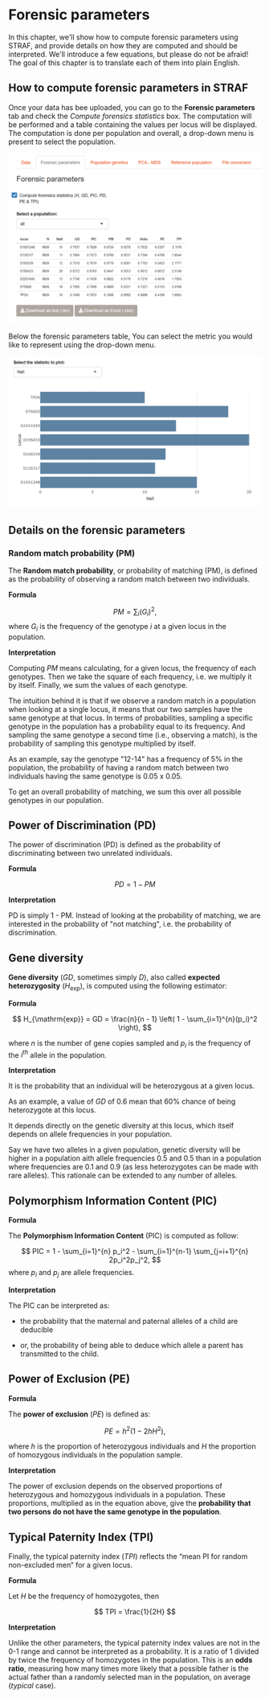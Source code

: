 # Forensic parameters

In this chapter, we'll show how to compute forensic parameters using STRAF, and
provide details on how they are computed and should be interpreted.
We'll introduce a few equations, but please do not be afraid! The goal of
this chapter is to translate each of them into plain English.

## How to compute forensic parameters in STRAF

Once your data has bee uploaded, you can go to the __Forensic parameters__ tab
and check the _Compute forensics statistics_ box. The computation will be performed
and a table containing the values per locus will be displayed. The computation is done
per population and overall, a drop-down menu is present to select the population.

<center><img src="img/capture_forensics_parameters_1.png" class="capture"/></center>

Below the forensic parameters table, You can select the metric you would like
to represent using the drop-down menu.

<center><img src="img/capture_forensics_parameters_2.png" class="capture"/></center>

## Details on the forensic parameters

### Random match probability (PM)

The __Random match probability__, or probability of matching (PM), is defined as
the probability of observing a random match between two individuals.

__Formula__

$$
PM = \sum_i (G_i)^2,
$$
where $G_i$ is the frequency of the genotype $i$ at a given locus in the population.

__Interpretation__

Computing $PM$ means calculating, for a given locus, the frequency of each 
genotypes. Then we take the square of each frequency, i.e. we multiply it by itself.
Finally, we sum the values of each genotype.

The intuition behind it is that if we observe a random match in a population when looking
at a single locus, it means that our two samples have the same genotype at that locus.
In terms of probabilities, sampling a specific genotype in the population has a probability 
equal to its frequency. And sampling the same genotype a second time (i.e., observing a match),
is the probability of sampling this genotype multiplied by itself.

As an example, say the genotype "12-14" has a frequency of 5% in the population, the probability of
having a random match between two individuals having the same genotype is 0.05 x 0.05.

To get an overall probability of matching, we sum this over all possible genotypes
in our population.

## Power of Discrimination (PD)

The power of discrimination (PD) is defined as the probability of
discriminating between two unrelated individuals.

__Formula__

$$
PD = 1 - PM
$$

__Interpretation__

PD is simply 1 - PM. Instead of looking at the probability of matching, we are
interested in the probability of "not matching", i.e. the probability of discrimination.

## Gene diversity

__Gene diversity__ ($GD$, sometimes simply $D$), also called __expected heterozygosity__ 
($H_{\mathrm{exp}}$), is computed using the following estimator:

__Formula__

$$
  H_{\mathrm{exp}} = GD = \frac{n}{n - 1} \left( 1 - \sum_{i=1}^{n}(p_i)^2 \right),
$$

where $n$ is the number of gene copies sampled and $p_i$ is the
frequency of the $i^{th}$ allele in the population.

__Interpretation__

It is the probability that an individual will be heterozygous at a given locus.

As an example, a value of $GD$ of 0.6 mean that 60% chance of being
heterozygote at this locus.

It depends directly on the genetic diversity at this locus, which itself depends on 
allele frequencies in your population.

Say we have two alleles in a given population, genetic diversity will be higher
in a population aith allele frequencies 0.5 and 0.5 than in a population where
frequencies are 0.1 and 0.9 (as less heterozygotes can be made with rare
alleles). This rationale can be extended to any number of alleles.

## Polymorphism Information Content (PIC)

__Formula__

The __Polymorphism Information Content__ (PIC) is computed as follow:

$$
PIC = 1 - \sum_{i=1}^{n} p_i^2 - \sum_{i=1}^{n-1} \sum_{j=i+1}^{n} 2p_i^2p_j^2,
$$
where $p_i$ and $p_j$ are allele frequencies.

__Interpretation__

The PIC can be interpreted as:

* the probability that the maternal and paternal alleles of a child are
deducible

* or, the probability of being able to deduce which allele a
parent has transmitted to the child.


## Power of Exclusion (PE)

__Formula__

The __power of exclusion__ ($PE$) is defined as:

$$
PE = h^2\left(1 - 2hH^2\right),
$$

where $h$ is the proportion of heterozygous individuals and $H$ the
proportion of homozygous individuals in the population sample.

__Interpretation__

The power of exclusion depends on the observed proportions of heterozygous and 
homozygous individuals in a population. These proportions, multiplied as in the 
equation above, give the __probability that two persons do not have the same genotype
in the population__.

## Typical Paternity Index (TPI)

Finally, the typical paternity index ($TPI$) reflects the “mean PI for
random non-excluded men“ for a given locus. 

__Formula__

Let $H$ be the frequency of homozygotes, then

$$
TPI = \frac{1}{2H}
$$

__Interpretation__

Unlike the other parameters, the typical paternity index values are not in the 0-1
range and cannot be interpreted as a probability. It is a ratio of 1 divided by
twice the frequency of homozygotes in the population. This is an __odds ratio__,
measuring how many times more likely that a possible father is the actual 
father than a randomly selected man in the population, on average (*typical* case).

